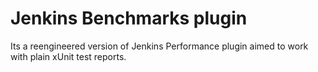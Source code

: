 Jenkins Benchmarks plugin
==========

Its a reengineered version of Jenkins Performance plugin aimed to work with plain xUnit test reports. 




